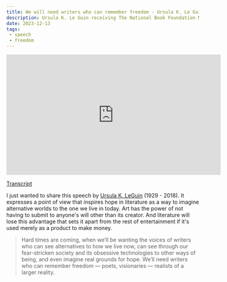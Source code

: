 ```yaml
---
title: We will need writers who can remember freedom - Ursula K. Le Guin
description: Ursula K. Le Guin receiving The National Book Foundation Medal
date: 2023-12-13
tags:
 - speech
 - freedom
---
```


<iframe width="560" height="315" src="https://www.youtube.com/embed/Et9Nf-rsALk?si=aoV79erEbxLYtAJA" title="YouTube video player" frameborder="0" allow="accelerometer; autoplay; clipboard-write; encrypted-media; gyroscope; picture-in-picture; web-share" allowfullscreen></iframe>

[Transcript](https://www.ursulakleguin.com/nbf-medal)

I just wanted to share this speech by [Ursula K. LeGuin](https://en.wikipedia.org/wiki/Ursula_K._Le_Guin) (1929 - 2018). It expresses a point of view that inspires hope in literature as a way to imagine alternative worlds to the one we live in today. Art has the power of not having to submit to anyone's will other than its creator. And literature will lose this advantage that sets it apart from the rest of entertainment if it's used merely as a product to make money.

> Hard times are coming, when we’ll be wanting the voices of writers who can see alternatives to how we live now, can see through our fear-stricken society and its obsessive technologies to other ways of being, and even imagine real grounds for hope. We’ll need writers who can remember freedom — poets, visionaries — realists of a larger reality.